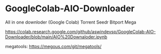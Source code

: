 # GoogleColab-AIO-Downloader
All in one downloder (Google Colab)
Torrent
Seedr
Bitport
Mega

https://colab.research.google.com/github/aswindevsp/GoogleColab-AIO-Downloader/blob/main/AIO%20Downaloder.ipynb

megatools: https://megous.com/git/megatools/
